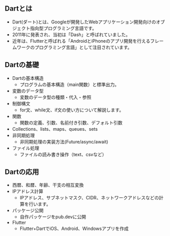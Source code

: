 ## Dartとは

- Dart(ダート)とは、Googleが開発したWebアプリケーション開発向けのオブジェクト指向型プログラミング言語です。
- 2011年に発表され、当初は「Dash」と呼ばれていました。
- 近年は、Flutterと呼ばれる「AndroidとiPhoneのアプリ開発を行えるフレームワークのプログラミング言語」として注目されています。

## Dartの基礎

- Dartの基本構造
    - プログラムの基本構造（main関数）と標準出力。
- 変数のデータ型
    - 変数のデータ型の種類・代入・参照
- 制御構文
    - for文、while文、if文の使い方について解説します。
- 関数
    - 関数の定義、引数、名前付き引数、デフォルト引数
- Collections、lists、maps、queues、sets
- 非同期処理
    - 非同期処理の実装方法(Future/async/await)
- ファイル処理
    - ファイルの読み書き操作（text、csvなど）

## Dartの応用

- 西暦、和暦、年齢、干支の相互変換
- IPアドレス計算
    - IPアドレス、サブネットマスク、CIDR、ネットワークアドレスなどの計算を行います。
- パッケージ公開
    - 自作パッケージをpub.devに公開
- Flutter
    - Flutter+DartでiOS、Android、Windowsアプリを作成